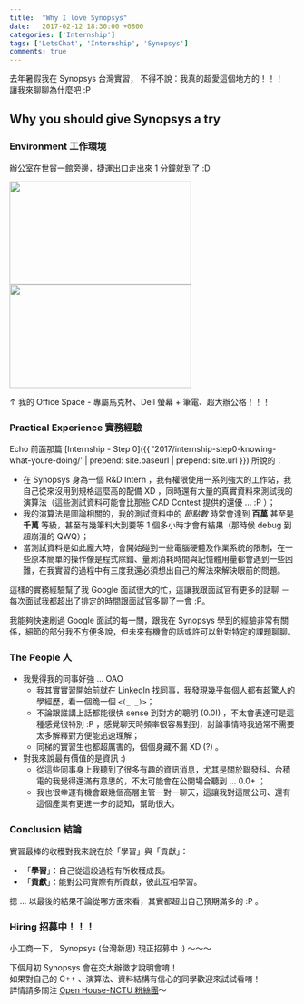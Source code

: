 ```yaml
---
title:  "Why I love Synopsys"
date:   2017-02-12 18:30:00 +0800
categories: ['Internship']
tags: ['LetsChat', 'Internship', 'Synopsys']
comments: true
---
```


去年暑假我在 Synopsys 台灣實習，
不得不說：我真的超愛這個地方的！！！  
讓我來聊聊為什麼吧 :P

<!--more-->

## Why you should give Synopsys a try


### Environment 工作環境

辦公室在世貿一館旁邊，捷運出口走出來 1 分鐘就到了 :D  

<img src="http://i.imgur.com/EQGynTI.jpg" width="320" height="182" />
<img src="http://i.imgur.com/kGMl9Yo.jpg" width="320" height="182" />

↑ 我的 Office Space - 專屬馬克杯、Dell 螢幕 + 筆電、超大辦公格！！！


### Practical Experience  實務經驗

Echo 前面那篇 [Internship - Step 0]({{ '2017/internship-step0-knowing-what-youre-doing/' | prepend: site.baseurl | prepend: site.url }}) 所說的：

- 在 Synopsys 身為一個 R&D Intern ，我有權限使用一系列強大的工作站，我自己從來沒用到規格這麼高的配備 XD ，同時還有大量的真實資料來測試我的演算法（這些測試資料可能會比那些 CAD Contest 提供的還優 ... :P ）；  
- 我的演算法是圖論相關的，我的測試資料中的 *節點數* 時常會達到 **百萬** 甚至是 **千萬** 等級，甚至有幾筆料大到要等 1 個多小時才會有結果（那時候 debug 到超崩潰的 QWQ）；
- 當測試資料是如此龐大時，會開始碰到一些電腦硬體及作業系統的限制，在一些原本簡單的操作像是程式除錯、量測消耗時間與記憶體用量都會遇到一些困難，在我實習的過程中有三度我還必須想出自己的解法來解決眼前的問題。

這樣的實務經驗幫了我 Google 面試很大的忙，這讓我跟面試官有更多的話聊 － 每次面試我都超出了排定的時間跟面試官多聊了一會 :P。

我能夠快速刷過 Google 面試的每一關，跟我在 Synopsys 學到的經驗非常有關係，細節的部分我不方便多說，但未來有機會的話或許可以針對特定的課題聊聊。


### The People 人

- 我覺得我的同事好強 ... OAO
  - 我其實實習開始前就在 LinkedIn 找同事，我發現幾乎每個人都有超驚人的學經歷，看一個跪一個 `<(_ _)>`；
  - 不論跟誰講上話都能很快 sense 到對方的聰明 (0.0!) ，不太會表達可是這種感覺很特別 :P ，感覺聊天時頻率很容易對到，討論事情時我通常不需要太多解釋對方便能迅速理解；
  - 同梯的實習生也都超厲害的，個個身藏不漏 XD (?) 。
- 對我來說最有價值的是資訊 :) 
  - 從這些同事身上我聽到了很多有趣的資訊消息，尤其是關於聯發科、台積電的我覺得還滿有意思的，不太可能會在公開場合聽到 ... 0.0+ ；
  - 我也很幸運有機會跟幾個高層主管一對一聊天，這讓我對這間公司、還有這個產業有更進一步的認知，幫助很大。


### Conclusion 結論

實習最棒的收穫對我來說在於「學習」與「貢獻」：

- 「**學習**」：自己從這段過程有所收穫成長。
- 「**貢獻**」：能對公司實際有所貢獻，彼此互相學習。

摁 ... 以最後的結果不論從哪方面來看，其實都超出自己預期滿多的 :P 。


### Hiring 招募中！！！

小工商一下， Synopsys (台灣新思) 現正招募中 :) ～～～

下個月初 Synopsys 會在交大辦徵才說明會唷！  
如果對自己的 C++ 、演算法、資料結構有信心的同學歡迎來試試看唷！  
詳情請多關注 [Open House-NCTU 粉絲團](https://www.facebook.com/NCTU.OH)～
